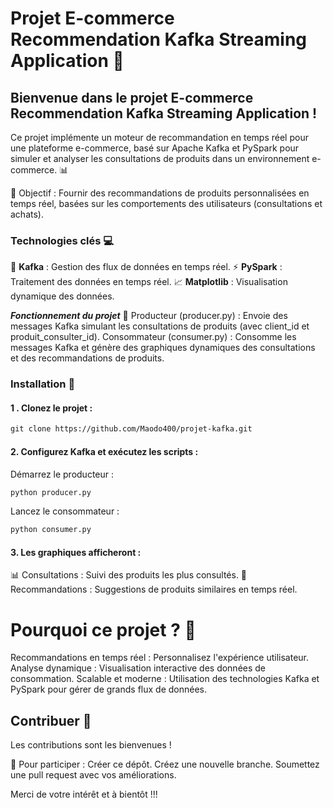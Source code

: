# Projet E-commerce Recommendation Kafka Streaming Application 🚀

## Bienvenue dans le projet E-commerce Recommendation Kafka Streaming Application ! 
Ce projet implémente un moteur de recommandation en temps réel pour une plateforme e-commerce, basé sur Apache Kafka et PySpark pour simuler et analyser les consultations de produits dans un environnement e-commerce. 📊

🎯 Objectif : Fournir des recommandations de produits personnalisées en temps réel, basées sur les comportements des utilisateurs (consultations et achats).

### Technologies clés 💻
🚛 ****Kafka**** : Gestion des flux de données en temps réel.
⚡ ****PySpark**** : Traitement des données en temps réel.
📈 ****Matplotlib**** : Visualisation dynamique des données.

**_Fonctionnement du projet_** 🔧
Producteur (producer.py) : Envoie des messages Kafka simulant les consultations de produits (avec client_id et produit_consulter_id).
Consommateur (consumer.py) : Consomme les messages Kafka et génère des graphiques dynamiques des consultations et des recommandations de produits.

### Installation 🚀

#### 1 . Clonez le projet :
```markdown
git clone https://github.com/Maodo400/projet-kafka.git
```
#### 2. Configurez Kafka et exécutez les scripts :

Démarrez le producteur :
```markdown
python producer.py
```
Lancez le consommateur :
```markdown
python consumer.py
```

#### 3. Les graphiques afficheront :

📊 Consultations : Suivi des produits les plus consultés.
🎯 Recommandations : Suggestions de produits similaires en temps réel.

# Pourquoi ce projet ? 🤔
Recommandations en temps réel : Personnalisez l'expérience utilisateur.
Analyse dynamique : Visualisation interactive des données de consommation.
Scalable et moderne : Utilisation des technologies Kafka et PySpark pour gérer de grands flux de données.

## Contribuer 🤝
Les contributions sont les bienvenues ! 

🎉 Pour participer :
Créer ce dépôt.
Créez une nouvelle branche.
Soumettez une pull request avec vos améliorations.


Merci de votre intérêt et à bientôt !!!

